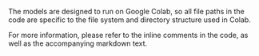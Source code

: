 The models are designed to run on Google Colab, so all file paths in the code are specific to the file system and directory structure used in Colab.

For more information, please refer to the inline comments in the code, as well as the accompanying markdown text.
